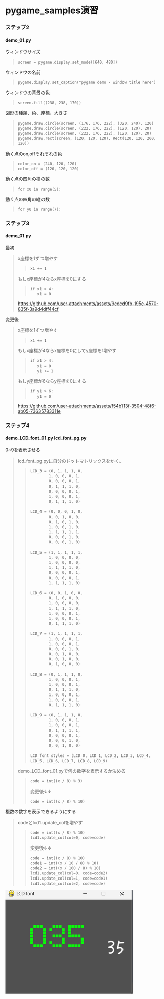 # pygame_samples演習
### ステップ2

#### demo_01.py
ウィンドウサイズ
>~~~
>screen = pygame.display.set_mode([640, 480])
>~~~

ウィンドウの名前
>~~~
>pygame.display.set_caption("pygame demo - window title here")
>~~~

ウィンドウの背景の色
>~~~
>screen.fill((238, 238, 170))
>~~~

図形の種類、色、座標、大きさ
>~~~
>pygame.draw.circle(screen, (176, 176, 222), (320, 240), 120)
>pygame.draw.circle(screen, (222, 176, 222), (120, 120), 20)
>pygame.draw.circle(screen, (222, 176, 222), (120, 120), 20)
>pygame.draw.rect(screen, (120, 120, 120), Rect(120, 120, 200, 120))
>~~~

動く点のon,offそれぞれの色
>~~~
>color_on = (240, 120, 120)
>color_off = (120, 120, 120)
>~~~

動く点の四角の横の数
>~~~
>for x0 in range(5):
>~~~

動く点の四角の縦の数
>~~~
>for y0 in range(7):
>~~~

### ステップ3
#### demo_01.py
最初
>x座標を1ずつ増やす
>>~~~
>>x1 += 1
>>~~~
>もしx座標が4ならx座標を0にする
>>~~~
>>if x1 > 4:
>>    x1 = 0
>>~~~
>
>
>https://github.com/user-attachments/assets/9cdcd9fb-195e-4570-835f-3a9d4dff44cf
>
>
変更後
>x座標を1ずつ増やす
>>~~~
>>x1 += 1
>>~~~
>もしx座標が4ならx座標を0にしてy座標を1増やす
>>~~~
>>if x1 > 4:
>>    x1 = 0
>>    y1 += 1
>>~~~
>もしy座標が6ならy座標を0にする
>>~~~
>>if y1 > 6:
>>    y1 = 0
>>~~~
>
>
>https://github.com/user-attachments/assets/f54b113f-3504-48f6-ab05-73635783311e
>
>
### ステップ4
#### demo_LCD_font_01.py lcd_font_pg.py
0~9を表示させる
>lcd_font_pg.pyに自分のドットマトリックスをかく。
>>~~~
>>LCD_3 = (0, 1, 1, 1, 0,
>>         1, 0, 0, 0, 1,
>>         0, 0, 0, 0, 1,
>>         0, 1, 1, 1, 0,
>>         0, 0, 0, 0, 1,
>>         1, 0, 0, 0, 1,
>>         0, 1, 1, 1, 0)
>>
>>LCD_4 = (0, 0, 0, 1, 0,
>>         0, 0, 1, 0, 0,
>>         0, 1, 0, 1, 0,
>>         1, 0, 0, 1, 0,
>>         1, 1, 1, 1, 1,
>>         0, 0, 0, 1, 0,
>>         0, 0, 0, 1, 0)
>>
>>LCD_5 = (1, 1, 1, 1, 1,
>>         1, 0, 0, 0, 0,
>>         1, 0, 0, 0, 0,
>>         1, 1, 1, 1, 0,
>>         0, 0, 0, 0, 1,
>>         0, 0, 0, 0, 1,
>>         1, 1, 1, 1, 0)
>>
>>LCD_6 = (0, 0, 1, 0, 0,
>>         0, 1, 0, 0, 0,
>>         1, 0, 0, 0, 0,
>>         1, 1, 1, 1, 0,
>>         1, 0, 0, 0, 1,
>>         1, 0, 0, 0, 1,
>>         0, 1, 1, 1, 0)
>>
>>LCD_7 = (1, 1, 1, 1, 1,
>>         1, 0, 0, 0, 1,
>>         1, 0, 0, 0, 1,
>>         0, 0, 0, 1, 0,
>>         0, 0, 1, 0, 0,
>>         0, 0, 1, 0, 0,
>>         0, 1, 0, 0, 0)
>>
>>LCD_8 = (0, 1, 1, 1, 0,
>>         1, 0, 0, 0, 1,
>>         1, 0, 0, 0, 1,
>>         0, 1, 1, 1, 0,
>>         1, 0, 0, 0, 1,
>>         1, 0, 0, 0, 1,
>>         0, 1, 1, 1, 0)
>>
>>LCD_9 = (0, 1, 1, 1, 0,
>>         1, 0, 0, 0, 1,
>>         1, 0, 0, 0, 1,
>>         0, 1, 1, 1, 1,
>>         0, 0, 0, 0, 1,
>>         0, 0, 0, 1, 0,
>>         0, 0, 1, 0, 0)
>>
>>LCD_font_styles = (LCD_0, LCD_1, LCD_2, LCD_3, LCD_4, LCD_5, LCD_6, LCD_7, LCD_8, LCD_9)
>>~~~
>
>demo_LCD_font_01.pyで何の数字を表示するか決める
>>~~~
>>code = int((x / 8) % 3)
>>~~~
>>変更後↓↓
>>~~~
>>code = int((x / 8) % 10)
>>~~~
複数の数字を表示できるようにする
>codeとlcd1.update_colを増やす
>>~~~
>>code = int((x / 8) % 10)
>>lcd1.update_col(col=0, code=code)
>>~~~
>>変更後↓↓
>>~~~
>>code = int((x / 8) % 10)
>>code1 = int((x / 10 / 8) % 10)
>>code2 = int((x / 100 / 8) % 10)
>>lcd1.update_col(col=0, code=code2)
>>lcd1.update_col(col=1, code=code1)
>>lcd1.update_col(col=2, code=code)
>>~~~
![](images/step4.png)
